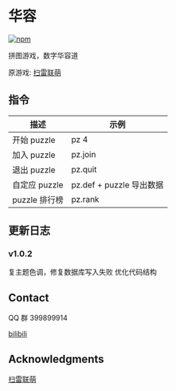 # 华容

[![npm](https://img.shields.io/npm/v/koishi-plugin-puzzle?style=flat-square)](https://www.npmjs.com/package/koishi-plugin-puzzle)

拼图游戏，数字华容道

原游戏: [扫雷联萌](http://tapsss.com)

## 指令

| 描述          | 示例                     |
| ------------- | ------------------------ |
| 开始 puzzle   | pz 4                     |
| 加入 puzzle   | pz.join                  |
| 退出 puzzle   | pz.quit                  |
| 自定应 puzzle | pz.def + puzzle 导出数据 |
| puzzle 排行榜 | pz.rank                  |

## 更新日志

### v1.0.2

复主题色调，修复数据库写入失败
优化代码结构

## Contact

QQ 群 399899914

[bilibili](https://space.bilibili.com/225995995)

## Acknowledgments

[扫雷联萌](https://tapsss.com)
